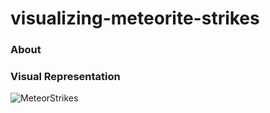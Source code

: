 # visualizing-meteorite-strikes

### About


### Visual Representation
![MeteorStrikes]([https://github.com/joungway/visualizing-meteorite-strikes/blob/main/output/meteorStrikes.png](https://drive.google.com/file/d/1eZcmiKGkgr2_El_a0HmZihhfpM9qsA57/view?usp=sharing))
